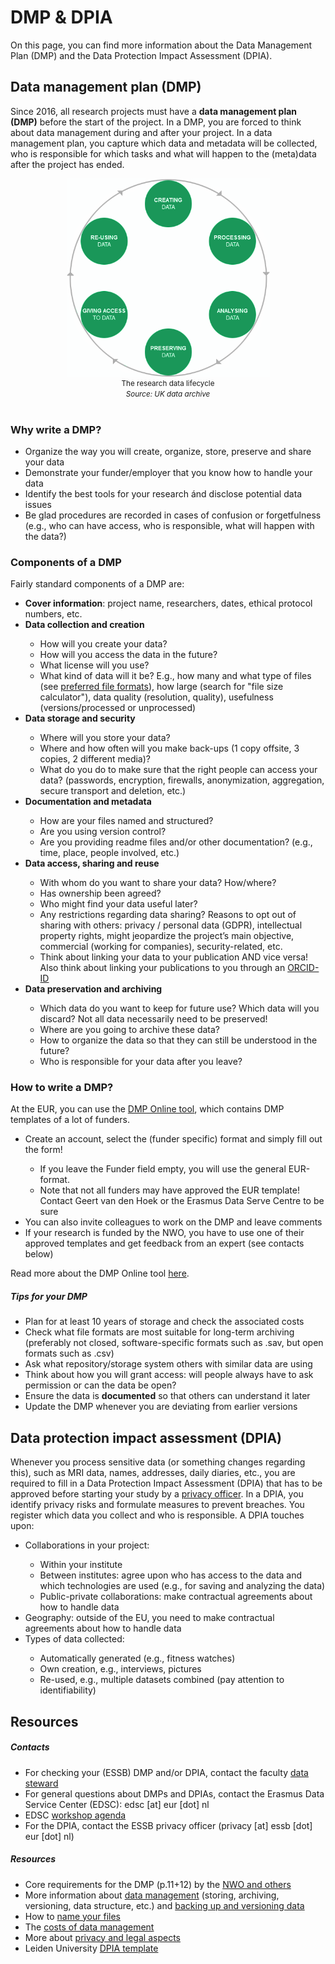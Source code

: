 # DMP & DPIA

On this page, you can find more information about the Data Management Plan (DMP) and the Data Protection Impact Assessment (DPIA).



## Data management plan (DMP)

Since 2016, all research projects must have a **data management plan (DMP)** before the start of the project. In a DMP, you are forced to think about data management during and after your project. In a data management plan, you capture which data and metadata will be collected, who is responsible for which tasks and what will happen to the (meta)data after the project has ended.

<div style="font-size:-1; text-align:center"><img src="../img/Research_Data_Lifecycle.png" alt="The research data lifecycle" style="zoom:65%;" align="center"/><br><small>The research data lifecycle <i><br>Source: UK data archive</i></small></div></br>

### Why write a DMP?

-	Organize the way you will create, organize, store, preserve and share your data
-	Demonstrate your funder/employer that you know how to handle your data
-	Identify the best tools for your research ánd disclose potential data issues
-	Be glad procedures are recorded in cases of confusion or forgetfulness (e.g., who can have access, who is responsible, what will happen with the data?)



### Components of a DMP

Fairly standard components of a DMP are:

<ul><li><b>Cover information</b>: project name, researchers, dates, ethical protocol numbers, etc.</li>
    <li><b>Data collection and creation</b></li>
    <ul>
        <li>How will you create your data?</li>
        <li>How will you access the data in the future?</li>
        <li>What license will you use?</li>
        <li>What kind of data will it be? E.g., how many and what type of files (see <a href=https://dans.knaw.nl/en/about/services/easy/information-about-depositing-data/before-depositing/file-formats>preferred file formats</a>), how large (search for "file size calculator"), data quality (resolution, quality), usefulness (versions/processed or unprocessed)</li>
    </ul>
    <li><b>Data storage and security</b></li>
    <ul>
        <li>Where will you store your data?</li>
        <li>Where and how often will you make back-ups (1 copy offsite, 3 copies, 2 different media)?</li>
        <li>What do you do to make sure that the right people can access your data? (passwords, encryption, firewalls, anonymization, aggregation, secure transport and deletion, etc.)</li>
    </ul>
    <li><b>Documentation and metadata</b></li>
    <ul>
        <li>How are your files named and structured?</li>
        <li>Are you using version control?</li>
        <li>Are you providing readme files and/or other documentation? (e.g., time, place, people involved, etc.)</li>
    </ul>
    <li><b>Data access, sharing and reuse</b></li>
    <ul>
        <li>With whom do you want to share your data? How/where?</li>
        <li>Has ownership been agreed?</li>
        <li>Who might find your data useful later?</li>
        <li>Any restrictions regarding data sharing? Reasons to opt out of sharing with others: privacy / personal data (GDPR), intellectual property rights, might jeopardize the project’s main objective, commercial (working for companies), security-related, etc.</li>
        <li>Think about linking your data to your publication AND vice versa! Also think about linking your publications to you through an <a href=https://www.library.universiteitleiden.nl/research-and-publishing/scholarly-publishing/manage-your-name-with-identifiers>ORCID-ID</a></li>
    </ul>
    <li><b>Data preservation and archiving</b></li>
    <ul>
        <li>Which data do you want to keep for future use? Which data will you discard? Not all data necessarily need to be preserved!</li>
        <li>Where are you going to archive these data?</li>
        <li>How to organize the data so that they can still be understood in the future?</li>
        <li>Who is responsible for your data after you leave?</li>
    </ul>
</ul>

### How to write a DMP?

At the EUR, you can use the [DMP Online tool](https://dmponline.eur.nl/), which contains DMP templates of a lot of funders.

<ul>
    <li>Create an account, select the (funder specific) format and simply fill out the form! </li>
    <ul>
        <li>If you leave the Funder field empty, you will use the general EUR-format.</li>
        <li>Note that not all funders may have approved the EUR template! Contact Geert van den Hoek or the Erasmus Data Serve Centre to be sure</li>
    </ul>
    <li>You can also invite colleagues to work on the DMP and leave comments</li>
    <li>If your research is funded by the NWO, you have to use one of their approved templates and get feedback from an expert (see contacts below)</li>
</ul> 

Read more about the DMP Online tool [here](https://www.eur.nl/en/library/research-support/research-data-management-rdm/data-management-plan/dmponline).



##### Tips for your DMP

-	Plan for at least 10 years of storage and check the associated costs
-	Check what file formats are most suitable for long-term archiving (preferably not closed, software-specific formats such as .sav, but open formats such as .csv)
-	Ask what repository/storage system others with similar data are using
-	Think about how you will grant access: will people always have to ask permission or can the data be open?
-	Ensure the data is **documented** so that others can understand it later
- Update the DMP whenever you are deviating from earlier versions



## Data protection impact assessment (DPIA)

Whenever you process sensitive data (or something changes regarding this), such as MRI data, names, addresses, daily diaries, etc., you are required to fill in a Data Protection Impact Assessment (DPIA) that has to be approved before starting your study by a [privacy officer](mailto:privacy@essb.eur.nl). In a DPIA, you identify privacy risks and formulate measures to prevent breaches. You register which data you collect and who is responsible. A DPIA touches upon:

<ul>
    <li>Collaborations in your project:</li>
    <ul>
        <li>Within your institute</li>
        <li>Between institutes: agree upon who has access to the data and which technologies are used (e.g., for saving and analyzing the data)</li>
        <li>Public-private collaborations: make contractual agreements about how to handle data</li>
    </ul>
    <li>Geography: outside of the EU, you need to make contractual agreements about how to handle data</li>
    <li>Types of data collected:</li>
    <ul>
        <li>Automatically generated (e.g., fitness watches)</li>
        <li>Own creation, e.g., interviews, pictures</li>
        <li>Re-used, e.g., multiple datasets combined (pay attention to identifiability)</li>
    </ul>
</ul>



## Resources

##### Contacts

- For checking your (ESSB) DMP and/or DPIA, contact the faculty [data steward](https://www.eur.nl/en/research/research-services/research-data-management/data-management-plan)
- For general questions about DMPs and DPIAs, contact the Erasmus Data Service Center (EDSC): edsc [at] eur [dot] nl
- EDSC [workshop agenda](https://eur-nl.libcal.com/calendar/rdm-workshop/?cid=7009&t=g&d=0000-00-00&cal=7009&inc=0)
- For the DPIA, contact the ESSB privacy officer (privacy [at] essb [dot] eur [dot] nl)



##### Resources

- Core requirements for the DMP (p.11+12) by the [NWO and others](https://www.scienceeurope.org/media/jezkhnoo/se_rdm_practical_guide_final.pdf)
- More information about [data management](https://www.uu.nl/en/research/research-data-management/guides/storing-and-preserving-data) (storing, archiving, versioning, data structure, etc.) and [backing up and versioning data](https://www.openaire.eu/raw-data-backup-and-versioning)
- How to [name your files](https://speakerdeck.com/jennybc/how-to-name-files)
- The [costs of data management](https://www.uu.nl/en/research/research-data-management/guides/costs-of-data-management)
- More about [privacy and legal aspects](https://www.eur.nl/en/library/research-support/research-data-management-rdm/privacy-and-legal-aspects)
- Leiden University [DPIA template](https://github.com/eur-synclab/sync-manual/blob/master/docs/img/template-dpia-research.xlsx)

